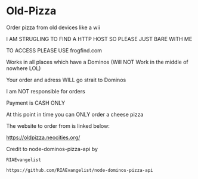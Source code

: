 # Old-Pizza
Order pizza from old devices like a wii

I AM STRUGLING TO FIND A HTTP HOST SO PLEASE JUST BARE WITH ME

TO ACCESS PLEASE USE frogfind.com

Works in all places which have a Dominos (Will NOT Work in the middle of nowhere LOL)

Your order and adress WILL go strait to Dominos

I am NOT responsible for orders

Payment is CASH ONLY

At this point in time you can ONLY order a cheese pizza

The website to order from is linked below:

https://oldpizza.neocities.org/

Credit to node-dominos-pizza-api by 

    RIAEvangelist

    https://github.com/RIAEvangelist/node-dominos-pizza-api
